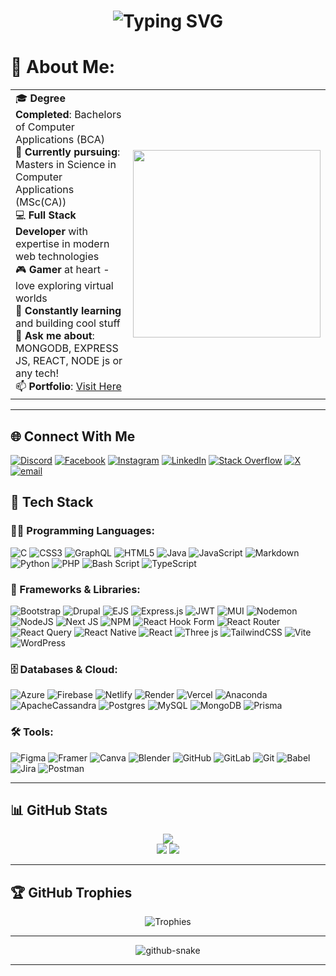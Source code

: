 <h1 align="center"> 
  <img src="https://readme-typing-svg.demolab.com?font=Fira+Code&size=30&duration=3000&pause=1000&color=00F72E&center=true&vCenter=true&width=435&lines=Hey%2C+I'm+Swapnil!;A+Full+Stack+Developer;Tech+Enthusiast" alt="Typing SVG" />
</h1>

# 💫 About Me:

<table>
  <tr>
    <td valign="center">
      🎓 <strong>Degree Completed</strong>: Bachelors of Computer Applications (BCA)<br>
      🎯 <strong>Currently pursuing</strong>: Masters in Science in Computer Applications (MSc(CA))<br>
      💻 <strong>Full Stack Developer</strong> with expertise in modern web technologies<br>
      🎮 <strong>Gamer</strong> at heart - love exploring virtual worlds<br>
      🌱 <strong>Constantly learning</strong> and building cool stuff<br>
      💬 <strong>Ask me about</strong>: MONGODB, EXPRESS JS, REACT, NODE js or any tech!<br>
      📫 <strong>Portfolio</strong>: <a href="https://portfolio-nine-lovat-53.vercel.app/">Visit Here</a><br>
    </td>
    <td valign="center">
      <img src="https://media.giphy.com/media/v1.Y2lkPTc5MGI3NjExcGJtY3V5dWZ3eXJkZ2JtY2R4bWQ5bGZ2b2J5eHl4cGJvZ2JmZ3F5eCZlcD12MV9pbnRlcm5hbF9naWZfYnlfaWQmY3Q9Zw/qgQUggAC3Pfv687qPC/giphy.gif" width="300"/>
    </td>
  </tr>
</table>

---

## 🌐 Connect With Me

[![Discord](https://img.shields.io/badge/Discord-%237289DA.svg?logo=discord&logoColor=white)](https://discord.gg/https://discord.com/invite/MvRFh7qMvA) [![Facebook](https://img.shields.io/badge/Facebook-%231877F2.svg?logo=Facebook&logoColor=white)](https://facebook.com/swapnil.bhattacharya.39) [![Instagram](https://img.shields.io/badge/Instagram-%23E4405F.svg?logo=Instagram&logoColor=white)](https://instagram.com/iam___swapnil) [![LinkedIn](https://img.shields.io/badge/LinkedIn-%230077B5.svg?logo=linkedin&logoColor=white)](https://linkedin.com/in/swapnil-bhattacharya05) [![Stack Overflow](https://img.shields.io/badge/-Stackoverflow-FE7A16?logo=stack-overflow&logoColor=white)](https://stackoverflow.com/users/23571756) [![X](https://img.shields.io/badge/X-black.svg?logo=X&logoColor=white)](https://x.com/zeltrax15) [![email](https://img.shields.io/badge/Email-D14836?logo=gmail&logoColor=white)](mailto:swapnil05029@gmail.com)

## 🚀 Tech Stack

### 👨‍💻 Programming Languages:

![C](https://img.shields.io/badge/c-%2300599C.svg?style=for-the-badge&logo=c&logoColor=white)
![CSS3](https://img.shields.io/badge/css3-%231572B6.svg?style=for-the-badge&logo=css3&logoColor=white)
![GraphQL](https://img.shields.io/badge/-GraphQL-E10098?style=for-the-badge&logo=graphql&logoColor=white)
![HTML5](https://img.shields.io/badge/html5-%23E34F26.svg?style=for-the-badge&logo=html5&logoColor=white)
![Java](https://img.shields.io/badge/java-%23ED8B00.svg?style=for-the-badge&logo=openjdk&logoColor=white)
![JavaScript](https://img.shields.io/badge/javascript-%23323330.svg?style=for-the-badge&logo=javascript&logoColor=%23F7DF1E)
![Markdown](https://img.shields.io/badge/markdown-%23000000.svg?style=for-the-badge&logo=markdown&logoColor=white)
![Python](https://img.shields.io/badge/python-3670A0?style=for-the-badge&logo=python&logoColor=ffdd54)
![PHP](https://img.shields.io/badge/php-%23777BB4.svg?style=for-the-badge&logo=php&logoColor=white)
![Bash Script](https://img.shields.io/badge/bash_script-%23121011.svg?style=for-the-badge&logo=gnu-bash&logoColor=white)
![TypeScript](https://img.shields.io/badge/typescript-%23007ACC.svg?style=for-the-badge&logo=typescript&logoColor=white)

### 🧰 Frameworks & Libraries:

![Bootstrap](https://img.shields.io/badge/bootstrap-%238511FA.svg?style=for-the-badge&logo=bootstrap&logoColor=white)
![Drupal](https://img.shields.io/badge/drupal-%230678BE.svg?style=for-the-badge&logo=drupal&logoColor=white)
![EJS](https://img.shields.io/badge/ejs-%23B4CA65.svg?style=for-the-badge&logo=ejs&logoColor=black)
![Express.js](https://img.shields.io/badge/express.js-%23404d59.svg?style=for-the-badge&logo=express&logoColor=%2361DAFB)
![JWT](https://img.shields.io/badge/JWT-black?style=for-the-badge&logo=JSON%20web%20tokens)
![MUI](https://img.shields.io/badge/MUI-%230081CB.svg?style=for-the-badge&logo=mui&logoColor=white)
![Nodemon](https://img.shields.io/badge/NODEMON-%23323330.svg?style=for-the-badge&logo=nodemon&logoColor=%BBDEAD)
![NodeJS](https://img.shields.io/badge/node.js-6DA55F?style=for-the-badge&logo=node.js&logoColor=white)
![Next JS](https://img.shields.io/badge/Next-black?style=for-the-badge&logo=next.js&logoColor=white)
![NPM](https://img.shields.io/badge/NPM-%23CB3837.svg?style=for-the-badge&logo=npm&logoColor=white)
![React Hook Form](https://img.shields.io/badge/React%20Hook%20Form-%23EC5990.svg?style=for-the-badge&logo=reacthookform&logoColor=white)
![React Router](https://img.shields.io/badge/React_Router-CA4245?style=for-the-badge&logo=react-router&logoColor=white)
![React Query](https://img.shields.io/badge/-React%20Query-FF4154?style=for-the-badge&logo=react%20query&logoColor=white)
![React Native](https://img.shields.io/badge/react_native-%2320232a.svg?style=for-the-badge&logo=react&logoColor=%2361DAFB)
![React](https://img.shields.io/badge/react-%2320232a.svg?style=for-the-badge&logo=react&logoColor=%2361DAFB)
![Three js](https://img.shields.io/badge/threejs-black?style=for-the-badge&logo=three.js&logoColor=white)
![TailwindCSS](https://img.shields.io/badge/tailwindcss-%2338B2AC.svg?style=for-the-badge&logo=tailwind-css&logoColor=white)
![Vite](https://img.shields.io/badge/vite-%23646CFF.svg?style=for-the-badge&logo=vite&logoColor=white)
![WordPress](https://img.shields.io/badge/WordPress-%23117AC9.svg?style=for-the-badge&logo=WordPress&logoColor=white)

### 🗄️ Databases & Cloud:

![Azure](https://img.shields.io/badge/azure-%230072C6.svg?style=for-the-badge&logo=microsoftazure&logoColor=white)
![Firebase](https://img.shields.io/badge/firebase-%23039BE5.svg?style=for-the-badge&logo=firebase)
![Netlify](https://img.shields.io/badge/netlify-%23000000.svg?style=for-the-badge&logo=netlify&logoColor=#00C7B7)
![Render](https://img.shields.io/badge/Render-%46E3B7.svg?style=for-the-badge&logo=render&logoColor=white)
![Vercel](https://img.shields.io/badge/vercel-%23000000.svg?style=for-the-badge&logo=vercel&logoColor=white)
![Anaconda](https://img.shields.io/badge/Anaconda-%2344A833.svg?style=for-the-badge&logo=anaconda&logoColor=white)
![ApacheCassandra](https://img.shields.io/badge/cassandra-%231287B1.svg?style=for-the-badge&logo=apache-cassandra&logoColor=white)
![Postgres](https://img.shields.io/badge/postgres-%23316192.svg?style=for-the-badge&logo=postgresql&logoColor=white)
![MySQL](https://img.shields.io/badge/mysql-4479A1.svg?style=for-the-badge&logo=mysql&logoColor=white)
![MongoDB](https://img.shields.io/badge/MongoDB-%234ea94b.svg?style=for-the-badge&logo=mongodb&logoColor=white)
![Prisma](https://img.shields.io/badge/Prisma-3982CE?style=for-the-badge&logo=Prisma&logoColor=white)

### 🛠️ Tools:

![Figma](https://img.shields.io/badge/figma-%23F24E1E.svg?style=for-the-badge&logo=figma&logoColor=white)
![Framer](https://img.shields.io/badge/Framer-black?style=for-the-badge&logo=framer&logoColor=blue)
![Canva](https://img.shields.io/badge/Canva-%2300C4CC.svg?style=for-the-badge&logo=Canva&logoColor=white)
![Blender](https://img.shields.io/badge/blender-%23F5792A.svg?style=for-the-badge&logo=blender&logoColor=white)
![GitHub](https://img.shields.io/badge/github-%23121011.svg?style=for-the-badge&logo=github&logoColor=white)
![GitLab](https://img.shields.io/badge/gitlab-%23181717.svg?style=for-the-badge&logo=gitlab&logoColor=white)
![Git](https://img.shields.io/badge/git-%23F05033.svg?style=for-the-badge&logo=git&logoColor=white)
![Babel](https://img.shields.io/badge/Babel-F9DC3e?style=for-the-badge&logo=babel&logoColor=black)
![Jira](https://img.shields.io/badge/jira-%230A0FFF.svg?style=for-the-badge&logo=jira&logoColor=white)
![Postman](https://img.shields.io/badge/Postman-FF6C37?style=for-the-badge&logo=postman&logoColor=white)

---

## 📊 GitHub Stats

<div align="center">

![](https://github-readme-stats.vercel.app/api/top-langs/?username=SwapnilBhattacharya05&theme=synthwave&hide_border=false&include_all_commits=true&count_private=true&layout=compact)  
![](https://github-readme-stats.vercel.app/api?username=SwapnilBhattacharya05&theme=synthwave&hide_border=false&include_all_commits=true&count_private=true)
![](https://nirzak-streak-stats.vercel.app/?user=SwapnilBhattacharya05&theme=synthwave&hide_border=false)<br/>

</div>

---

## 🏆 GitHub Trophies

<div align="center">
  
  ![Trophies](https://github-profile-trophy.vercel.app/?username=SwapnilBhattacharya05&theme=gruvbox&no-frame=true&no-bg=true&margin-w=4&row=2&column=4)
  
</div>

---

<div align="center">
  
  <picture>
    <source media="(prefers-color-scheme: dark)" srcset="https://raw.githubusercontent.com/SwapnilBhattacharya05/SwapnilBhattacharya05/output/github-snake-dark.svg" />
    <source media="(prefers-color-scheme: light)" srcset="https://raw.githubusercontent.com/SwapnilBhattacharya05/SwapnilBhattacharya05/output/github-snake.svg" />
    <img alt="github-snake" src="https://raw.githubusercontent.com/SwapnilBhattacharya05/SwapnilBhattacharya05/output/github-snake.svg" />
  </picture>
  
</div>

---
